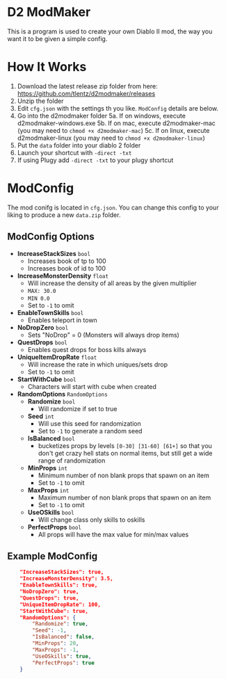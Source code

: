 # D2 ModMaker

This is a program is used to create your own Diablo II mod, the way you want it to be given a simple config.

# How It Works
1. Download the latest release zip folder from here: https://github.com/tlentz/d2modmaker/releases
2. Unzip the folder
3. Edit `cfg.json` with the settings th you like.  `ModConfig` details are below.
4. Go into the d2modmaker folder
5a. If on windows, execute d2modmaker-windows.exe
5b. If on mac, execute d2modmaker-mac (you may need to `chmod +x d2modmaker-mac`)
5c. If on linux, execute d2modmaker-linux (you may need to `chmod +x d2modmaker-linux`)
6. Put the `data` folder into your diablo 2 folder
7. Launch your shortcut with `-direct -txt`
8. If using Plugy add `-direct -txt` to your plugy shortcut

# ModConfig

The mod conifg is located in `cfg.json`.  You can change this config to your liking to produce a new `data.zip` folder.


## ModConfig Options
* **IncreaseStackSizes** `bool`
    * Increases book of tp to 100
    * Increases book of id to 100
* **IncreaseMonsterDensity** `float`
    * Will increase the density of all areas by the given multiplier
    * `MAX: 30.0`
    * `MIN 0.0`
    * Set to `-1` to omit
* **EnableTownSkills** `bool`
    * Enables teleport in town
* **NoDropZero** `bool`
    * Sets "NoDrop" = 0 (Monsters will always drop items)
* **QuestDrops** `bool`
    * Enables quest drops for boss kills always
* **UniqueItemDropRate** `float`
    * Will increase the rate in which uniques/sets drop
    * Set to `-1` to omit
* **StartWithCube** `bool`
    * Characters will start with cube when created
* **RandomOptions** `RandomOptions`
    * **Randomize** `bool`
        * Will randomize if set to true
    * **Seed** `int`
        * Will use this seed for randomization
        * Set to `-1` to generate a random seed
    * **IsBalanced** `bool`
        * bucketizes props by levels `[0-30] [31-60] [61+]` so that you don't get crazy hell stats on normal items, but still get a wide range of randomization
    * **MinProps** `int`
        * Minimum number of non blank props that spawn on an item
        * Set to `-1` to omit
    * **MaxProps** `int`
        * Maximum number of non blank props that spawn on an item
        * Set to `-1` to omit
    * **UseOSkills** `bool`
        * Will change class only skills to oskills
    * **PerfectProps** `bool`
        * All props will have the max value for min/max values

## Example ModConfig
```json
    "IncreaseStackSizes": true,
    "IncreaseMonsterDensity": 3.5,
    "EnableTownSkills": true,
    "NoDropZero": true,
    "QuestDrops": true,
    "UniqueItemDropRate": 100,
    "StartWithCube": true,
    "RandomOptions": {
        "Randomize": true,
        "Seed": -1,
        "IsBalanced": false,
        "MinProps": 20,
        "MaxProps": -1,
        "UseOSkills": true,
        "PerfectProps": true
    }
```